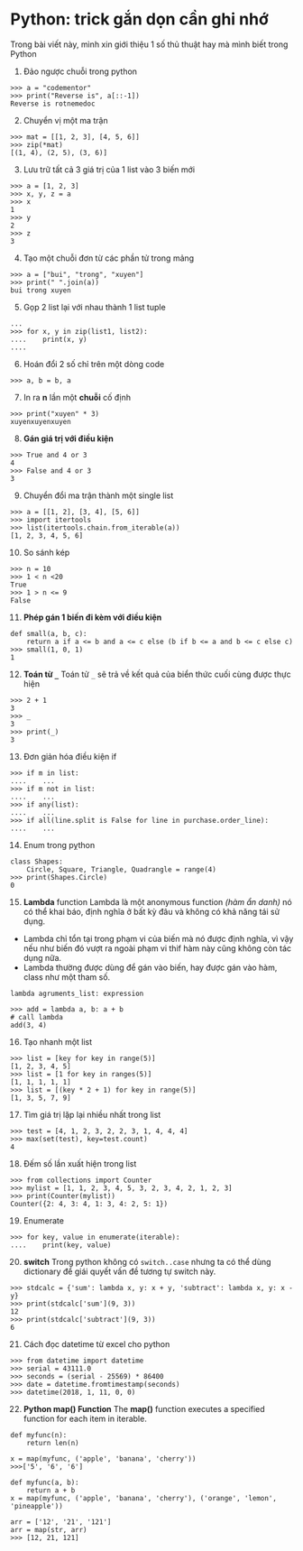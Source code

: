 # Python: trick gắn dọn cần ghi nhớ
Trong bài viết này, mình xin giới thiệu 1 số thủ thuật hay mà mình biết trong Python

1. Đảo ngược chuỗi trong python
```
>>> a = "codementor"
>>> print("Reverse is", a[::-1])
Reverse is rotnemedoc
```
2. Chuyển vị một ma trận
```
>>> mat = [[1, 2, 3], [4, 5, 6]]
>>> zip(*mat)
[(1, 4), (2, 5), (3, 6)]
```
3. Lưu trữ tất cả 3 giá trị của 1 list vào 3 biến mới
```
>>> a = [1, 2, 3]
>>> x, y, z = a
>>> x
1
>>> y
2
>>> z
3
```
4. Tạo một chuỗi đơn từ các phần tử trong mảng
```
>>> a = ["bui", "trong", "xuyen"]
>>> print(" ".join(a))
bui trong xuyen
```
5. Gọp 2 list lại với nhau thành 1 list tuple
```
...
>>> for x, y in zip(list1, list2):
....    print(x, y)
....
```
6. Hoán đổi 2 số chỉ trên một dòng code
```
>>> a, b = b, a
```
7. In ra **n** lần một **chuỗi** cố định
```
>>> print("xuyen" * 3)
xuyenxuyenxuyen
```
8. **Gán giá trị với điều kiện**
```
>>> True and 4 or 3
4
>>> False and 4 or 3
3
```
9. Chuyển đổi ma trận thành một single list
```
>>> a = [[1, 2], [3, 4], [5, 6]]
>>> import itertools
>>> list(itertools.chain.from_iterable(a))
[1, 2, 3, 4, 5, 6]
```
10. So sánh kép
```
>>> n = 10
>>> 1 < n <20
True
>>> 1 > n <= 9
False
```
11. **Phép gán 1 biến đi kèm với điều kiện**
```
def small(a, b, c):
    return a if a <= b and a <= c else (b if b <= a and b <= c else c)
>>> small(1, 0, 1)
1
```
12. **Toán từ `_`**
Toán tử  `_` sẽ trả về kết quả của biển thức cuối cùng được thực hiện
```
>>> 2 + 1
3
>>> _
3
>>> print(_)
3
```
13. Đơn giản hóa điều kiện if
```
>>> if m in list:
....    ...
>>> if m not in list:
....    ...
>>> if any(list):
....    ...
>>> if all(line.split is False for line in purchase.order_line):
....    ...
```
14. Enum trong pỵthon
```
class Shapes:
    Circle, Square, Triangle, Quadrangle = range(4)
>>> print(Shapes.Circle)
0
```
15. **Lambda** function
Lambda là một anonymous function *(hàm ẩn danh)* nó có thể khai báo, định nghĩa ở bất kỳ đâu và không có khả năng tái sử dụng.
- Lambda chỉ tổn tại trong phạm vi của biến mà nó được định nghĩa, vì vậy nếu như biến đó vượt ra ngoài phạm vi thif hàm này cũng không còn tác dụng nữa.
- Lambda thường được dùng để gán vào biến, hay được gán vào hàm, class như một tham số.
```
lambda agruments_list: expression

>>> add = lambda a, b: a + b
# call lambda
add(3, 4)
```
16. Tạo nhanh một list
```
>>> list = [key for key in range(5)]
[1, 2, 3, 4, 5]
>>> list = [1 for key in ranges(5)]
[1, 1, 1, 1, 1]
>>> list = [(key * 2 + 1) for key in range(5)]
[1, 3, 5, 7, 9]
```
17. Tìm giá trị lặp lại nhiều nhất trong list
```
>>> test = [4, 1, 2, 3, 2, 2, 3, 1, 4, 4, 4]
>>> max(set(test), key=test.count)
4
```
18. Đếm số lần xuất hiện trong list
```
>>> from collections import Counter
>>> mylist = [1, 1, 2, 3, 4, 5, 3, 2, 3, 4, 2, 1, 2, 3]
>>> print(Counter(mylist))
Counter({2: 4, 3: 4, 1: 3, 4: 2, 5: 1})
```
19. Enumerate
```
>>> for key, value in enumerate(iterable):
....    print(key, value)
```
20. **switch**
Trong python không có `switch..case` nhưng ta có thể dùng dictionary để giái quyết vấn đề tương tự switch này.
```
>>> stdcalc = {'sum': lambda x, y: x + y, 'subtract': lambda x, y: x - y}
>>> print(stdcalc['sum'](9, 3))
12
>>> print(stdcalc['subtract'](9, 3))
6
```
21. Cách đọc datetime từ excel cho python
```
>>> from datetime import datetime
>>> serial = 43111.0
>>> seconds = (serial - 25569) * 86400
>>> date = datetime.fromtimestamp(seconds)
>>> datetime(2018, 1, 11, 0, 0)
```
22. **Python map() Function**
The **map()** function executes a specified function for each item in iterable.
```
def myfunc(n):
    return len(n)

x = map(myfunc, ('apple', 'banana', 'cherry'))
>>>['5', '6', '6']
```
```
def myfunc(a, b):
    return a + b
x = map(myfunc, ('apple', 'banana', 'cherry'), ('orange', 'lemon', 'pineapple'))
```
```
arr = ['12', '21', '121']
arr = map(str, arr)
>>> [12, 21, 121]
```